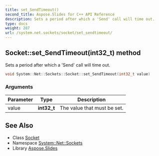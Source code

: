 ```yaml
---
title: set_SendTimeout()
second_title: Aspose.Slides for C++ API Reference
description: Sets a period after which a 'Send' call will time out.
type: docs
weight: 287
url: /system.net.sockets/socket/set_sendtimeout/
---
```

## Socket::set_SendTimeout(int32_t) method


Sets a period after which a 'Send' call will time out.

```cpp
void System::Net::Sockets::Socket::set_SendTimeout(int32_t value)
```


### Arguments

| Parameter | Type | Description |
| --- | --- | --- |
| value | **int32_t** | The value that must be set. |

## See Also

* Class [Socket](../)
* Namespace [System::Net::Sockets](../../)
* Library [Aspose.Slides](../../../)